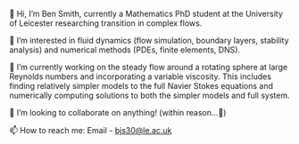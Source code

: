 👋 Hi, I’m Ben Smith, currently a Mathematics PhD student at the University of Leicester researching transition in complex flows.

👀 I’m interested in fluid dynamics (flow simulation, boundary layers, stability analysis) and numerical methods (PDEs, finite elements, DNS). 

🌱 I’m currently working on the steady flow around a rotating sphere at large Reynolds numbers and incorporating a variable viscosity.
This includes finding relatively simpler models to the full Navier Stokes equations and numerically computing solutions to both the simpler models and full system.

💞️ I’m looking to collaborate on anything! (within reason...👀) 

📫 How to reach me: Email - bjs30@le.ac.uk
